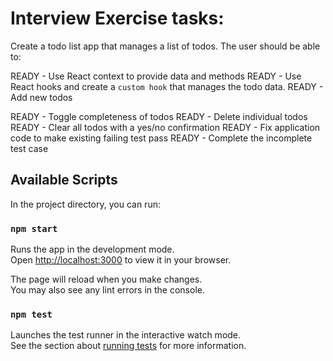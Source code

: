 # Interview Exercise tasks:

Create a todo list app that manages a list of todos. The user should be able to:

READY - Use React context to provide data and methods
READY - Use React hooks and create a `custom hook` that manages the todo data.
READY - Add new todos

READY - Toggle completeness of todos
READY - Delete individual todos
READY - Clear all todos with a yes/no confirmation
READY - Fix application code to make existing failing test pass
READY - Complete the incomplete test case

## Available Scripts

In the project directory, you can run:

### `npm start`

Runs the app in the development mode.\
Open [http://localhost:3000](http://localhost:3000) to view it in your browser.

The page will reload when you make changes.\
You may also see any lint errors in the console.

### `npm test`

Launches the test runner in the interactive watch mode.\
See the section about [running tests](https://facebook.github.io/create-react-app/docs/running-tests) for more information.
